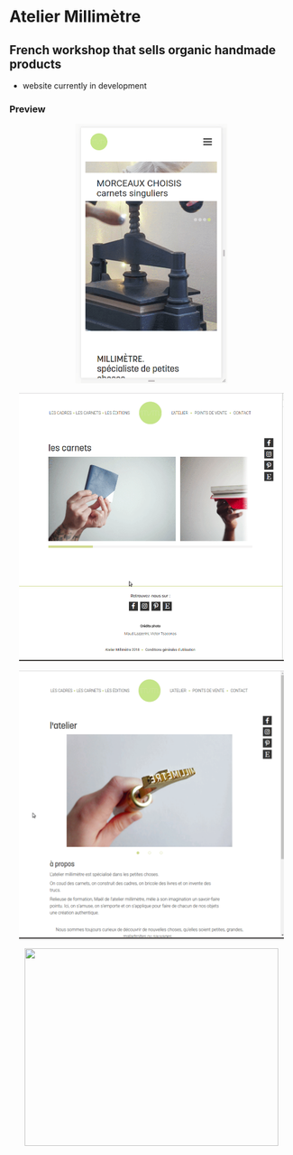 # Atelier Millimètre

## French workshop that sells organic handmade products

* website currently in development

### Preview

<p align="center">
  <img src="https://github.com/grmnlrt/atelier-millimetre/blob/master/gifs/homepage.gif" width="270" height="460"/>
</p>


<p align="center">
  <img src="https://github.com/grmnlrt/atelier-millimetre/blob/master/gifs/carousel-carnets.gif" width="470" height="475"/>
</p>


<p align="center">
  <img src="https://github.com/grmnlrt/atelier-millimetre/blob/master/gifs/atelier.gif" width="470" height="475"/>
</p>


<p align="center">
  <img src="https://github.com/grmnlrt/atelier-millimetre/blob/master/gifs/points-de-vente.gif" width="450" height="350"/>
</p>
